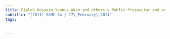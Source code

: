 ```yaml
---
title: Biplob Hossain Younus Akan and others v Public Prosecutor and another matter 
subtitle: "[2011] SGHC 34 / 17\_February\_2011"
tags:


---
```


